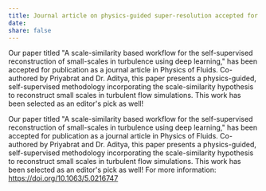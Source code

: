 ```yaml
---
title: Journal article on physics-guided super-resolution accepted for publication in Physics of Fluids, selected as editor's pick
date: 
share: false
---
```

Our paper titled "A scale-similarity based workflow for the self-supervised reconstruction of small-scales in turbulence using deep learning," has been accepted for publication as a journal article in Physics of Fluids. Co-authored by Priyabrat and Dr. Aditya, this paper presents a physics-guided, self-supervised methodology incorporating the scale-similarity hypothesis to reconstruct small scales in turbulent flow simulations. This work has been selected as an editor's pick as well!


<!--more-->
Our paper titled "A scale-similarity based workflow for the self-supervised reconstruction of small-scales in turbulence using deep learning," has been accepted for publication as a journal article in Physics of Fluids. Co-authored by Priyabrat and Dr. Aditya, this paper presents a physics-guided, self-supervised methodology incorporating the scale-similarity hypothesis to reconstruct small scales in turbulent flow simulations. This work has been selected as an editor's pick as well! For more information: https://doi.org/10.1063/5.0216747

